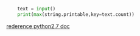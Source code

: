 ```python
	text = input()
	print(max(string.printable,key=text.count))
```

[rederence python2.7 doc](https://docs.python.org/2/library/string.html)

